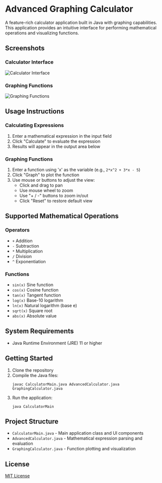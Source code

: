 # Advanced Graphing Calculator

A feature-rich calculator application built in Java with graphing capabilities. This application provides an intuitive interface for performing mathematical operations and visualizing functions.


## Screenshots

### Calculator Interface
![Calculator Interface](Screenshot%202025-04-11%20at%209.13.07%20PM.png)

### Graphing Functions
![Graphing Functions](Screenshot%202025-04-11%20at%209.46.10%20PM.png)

## Usage Instructions

### Calculating Expressions
1. Enter a mathematical expression in the input field
2. Click "Calculate" to evaluate the expression
3. Results will appear in the output area below

### Graphing Functions
1. Enter a function using 'x' as the variable (e.g., `2*x^2 + 3*x - 5`)
2. Click "Graph" to plot the function
3. Use mouse or buttons to adjust the view:
   - Click and drag to pan
   - Use mouse wheel to zoom
   - Use "+ / -" buttons to zoom in/out
   - Click "Reset" to restore default view


## Supported Mathematical Operations

### Operators
- `+` Addition
- `-` Subtraction
- `*` Multiplication
- `/` Division
- `^` Exponentiation

### Functions
- `sin(x)` Sine function
- `cos(x)` Cosine function
- `tan(x)` Tangent function
- `log(x)` Base-10 logarithm
- `ln(x)` Natural logarithm (base e)
- `sqrt(x)` Square root
- `abs(x)` Absolute value

## System Requirements
- Java Runtime Environment (JRE) 11 or higher

## Getting Started
1. Clone the repository
2. Compile the Java files:
   ```
   javac CalculatorMain.java AdvancedCalculator.java GraphingCalculator.java
   ```
3. Run the application:
   ```
   java CalculatorMain
   ```

## Project Structure
- `CalculatorMain.java` - Main application class and UI components
- `AdvancedCalculator.java` - Mathematical expression parsing and evaluation
- `GraphingCalculator.java` - Function plotting and visualization

## License
[MIT License](LICENSE)